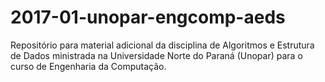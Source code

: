 # 2017-01-unopar-engcomp-aeds
Repositório para material adicional da disciplina de Algoritmos e Estrutura de Dados ministrada na Universidade Norte do Paraná (Unopar) para o curso de Engenharia da Computação.
